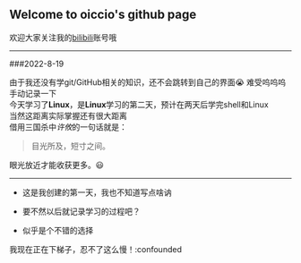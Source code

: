 ## Welcome to oiccio's github page
 欢迎大家关注我的[bilibili](https://space.bilibili.com/57869592?spm_id_from=333.1007.0.0 "青灯")账号哦  
 ****
 
 ###2022-8-19
 
 由于我还没有学git/GitHub相关的知识，还不会跳转到自己的界面:sob:
 难受呜呜呜
 手动记录一下  
 今天学习了**Linux**，是**Linux**学习的第二天，预计在两天后学完shell和Linux  
 当然这距离实际掌握还有很大距离  
 借用三国杀中*许攸*的一句话就是：  
 >目光所及，短寸之间。  
 
 眼光放近才能收获更多。:smiley:
 ****
- 这是我创建的第一天，我也不知道写点啥讷  

- 要不然以后就记录学习的过程吧？  

- 似乎是个不错的选择  

我现在正在下梯子，忍不了这么慢！:confounded






